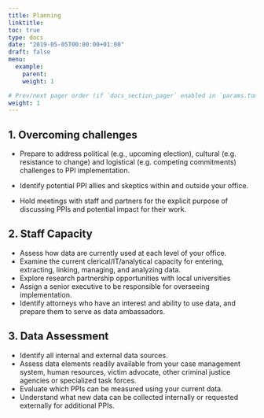 ```yaml
---
title: Planning
linktitle: 
toc: true
type: docs
date: "2019-05-05T00:00:00+01:00"
draft: false
menu:
  example:
    parent: 
    weight: 1

# Prev/next pager order (if `docs_section_pager` enabled in `params.toml`)
weight: 1
---
```


## 1. Overcoming challenges 

 - Prepare to address political (e.g., upcoming election), cultural (e.g. resistance to change) and logistical (e.g. competing commitments) challenges to PPI implementation. 

 - Identify potential PPI allies and skeptics within and outside your office. 

 - Hold meetings with staff and partners for the explicit purpose of discussing PPIs and potential impact for their work.

## 2. Staff Capacity

- Assess how data are currently used at each level of your office.
- Examine the current clerical/IT/analytical capacity for entering, extracting, linking, managing, and analyzing data. 
- Explore research partnership opportunities with local universities 
- Assign a senior executive to be responsible for overseeing implementation. 
- Identify attorneys who have an interest and ability to use data, and prepare them to serve as data ambassadors. 

## 3. Data Assessment

- Identify all internal and external data sources. 
- Assess data elements readily available from your case management system, human resources, victim advocate, other criminal justice agencies or specialized task forces. 
- Evaluate which PPIs can be measured using your current data. 
- Understand what new data can be collected internally or requested externally for additional PPIs. 



